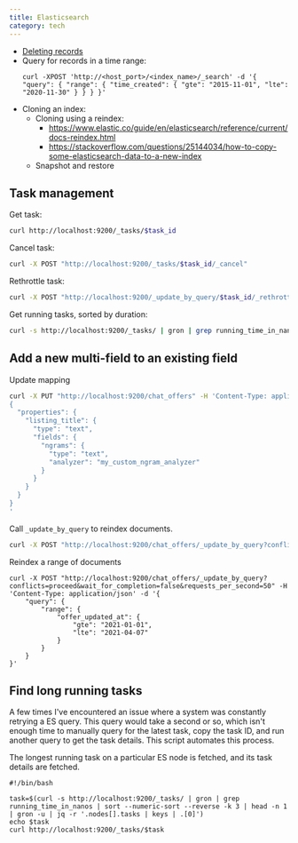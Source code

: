```yaml
---
title: Elasticsearch
category: tech
---
```


- [Deleting records](https://www.elastic.co/guide/en/elasticsearch/reference/5.1/docs-delete-by-query.html)
- Query for records in a time range:
    ```
    curl -XPOST 'http://<host_port>/<index_name>/_search' -d '{ "query": { "range": { "time_created": { "gte": "2015-11-01", "lte": "2020-11-30" } } } }'
    ```
- Cloning an index:
    - Cloning using a reindex:
        - https://www.elastic.co/guide/en/elasticsearch/reference/current/docs-reindex.html
        - https://stackoverflow.com/questions/25144034/how-to-copy-some-elasticsearch-data-to-a-new-index
    - Snapshot and restore

## Task management

Get task:

```bash
curl http://localhost:9200/_tasks/$task_id
```

Cancel task:

```bash
curl -X POST "http://localhost:9200/_tasks/$task_id/_cancel"
```

Rethrottle task:

```bash
curl -X POST "http://localhost:9200/_update_by_query/$task_id/_rethrottle?requests_per_second=100"
```

Get running tasks, sorted by duration:

```bash
curl -s http://localhost:9200/_tasks/ | gron | grep running_time_in_nanos | sort --numeric-sort --reverse -k 3
```

## Add a new multi-field to an existing field

Update mapping

```bash
curl -X PUT "http://localhost:9200/chat_offers" -H 'Content-Type: application/json' -d'
{
  "properties": {
    "listing_title": {
      "type": "text",
      "fields": {
        "ngrams": {
          "type": "text",
          "analyzer": "my_custom_ngram_analyzer"
        }
      }
    }
  }
}
'
```

Call `_update_by_query` to reindex documents.

```bash
curl -X POST "http://localhost:9200/chat_offers/_update_by_query?conflicts=proceed&wait_for_completion=false&requests_per_second=50"
```

Reindex a range of documents

```
curl -X POST "http://localhost:9200/chat_offers/_update_by_query?conflicts=proceed&wait_for_completion=false&requests_per_second=50" -H 'Content-Type: application/json' -d '{
    "query": {
        "range": {
            "offer_updated_at": {
                "gte": "2021-01-01",
                "lte": "2021-04-07"
            }
        }
    }
}'
```

## Find long running tasks

A few times I've encountered an issue where a system was constantly retrying a
ES query. This query would take a second or so, which isn't enough time to
manually query for the latest task, copy the task ID, and run another query to
get the task details. This script automates this process.

The longest running task on a particular ES node is fetched, and its task
details are fetched.

```
#!/bin/bash

task=$(curl -s http://localhost:9200/_tasks/ | gron | grep running_time_in_nanos | sort --numeric-sort --reverse -k 3 | head -n 1 | gron -u | jq -r '.nodes[].tasks | keys | .[0]')
echo $task
curl http://localhost:9200/_tasks/$task
```
